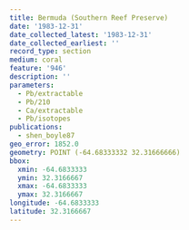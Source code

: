 ```yaml
---
title: Bermuda (Southern Reef Preserve)
date: '1983-12-31'
date_collected_latest: '1983-12-31'
date_collected_earliest: ''
record_type: section
medium: coral
feature: '946'
description: ''
parameters:
  - Pb/extractable
  - Pb/210
  - Ca/extractable
  - Pb/isotopes
publications:
  - shen_boyle87
geo_error: 1852.0
geometry: POINT (-64.68333332 32.31666666)
bbox:
  xmin: -64.6833333
  ymin: 32.3166667
  xmax: -64.6833333
  ymax: 32.3166667
longitude: -64.6833333
latitude: 32.3166667
---
```


